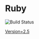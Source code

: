 # Ruby

![Build Status](https://travis-ci.org/cyber-dojo-languages/ruby.svg?branch=master)

[Version=2.5](https://github.com/cyber-dojo-languages/ruby/blob/master/check_version.sh)

